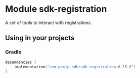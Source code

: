 # Module sdk-registration

A set of tools to interact with registrations.

## Using in your projects

### Gradle

```kotlin
dependencies {
    implementation("com.pexip.sdk:sdk-registration:0.15.0")
}
```
